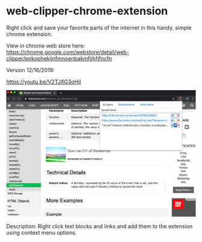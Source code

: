 # web-clipper-chrome-extension


Right click and save your favorite parts of the internet in this handy, simple chrome extension.

View in chrome web store here:
https://chrome.google.com/webstore/detail/web-clipper/pnkophekijnfmnoenbakmfjjhfjfncfn

Version 12/16/2019:

https://youtu.be/V2TJXG3oHjI

[![Watch the video](./screencapture.png)](https://youtu.be/V2TJXG3oHjI)

Description: Right click text blocks and links and add them to the extension using context menu options.


